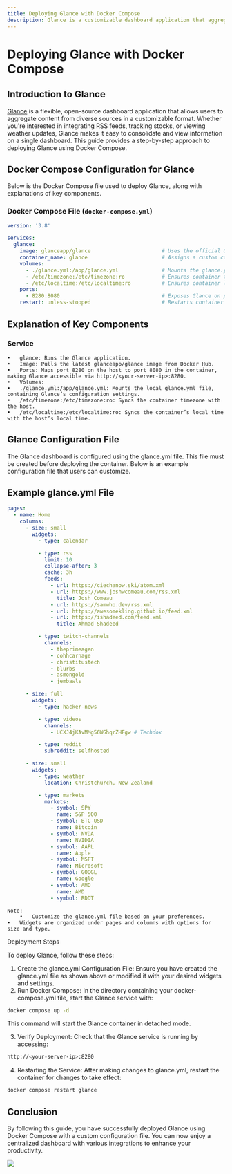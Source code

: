 ```yaml
---
title: Deploying Glance with Docker Compose
description: Glance is a customizable dashboard application that aggregates content from various sources. This guide provides steps for deploying Glance using Docker Compose, including setting up the `glance.yml` configuration file and configuring environment settings.
---
```


# Deploying Glance with Docker Compose

## Introduction to Glance

[Glance](https://github.com/glanceapp/glance) is a flexible, open-source dashboard application that allows users to aggregate content from diverse sources in a customizable format. Whether you're interested in integrating RSS feeds, tracking stocks, or viewing weather updates, Glance makes it easy to consolidate and view information on a single dashboard. This guide provides a step-by-step approach to deploying Glance using Docker Compose.

## Docker Compose Configuration for Glance

Below is the Docker Compose file used to deploy Glance, along with explanations of key components.

### Docker Compose File (`docker-compose.yml`)

```yaml
version: '3.8'

services:
  glance:
    image: glanceapp/glance                       # Uses the official Glance Docker image.
    container_name: glance                        # Assigns a custom container name for easy management.
    volumes:
      - ./glance.yml:/app/glance.yml              # Mounts the glance.yml configuration file.
      - /etc/timezone:/etc/timezone:ro            # Ensures container timezone sync.
      - /etc/localtime:/etc/localtime:ro          # Ensures container localtime sync.
    ports:
      - 8280:8080                                 # Exposes Glance on port 8280.
    restart: unless-stopped                       # Restarts container unless manually stopped.
```
## Explanation of Key Components

### Service

	•	glance: Runs the Glance application.
	•	Image: Pulls the latest glanceapp/glance image from Docker Hub.
	•	Ports: Maps port 8280 on the host to port 8080 in the container, making Glance accessible via http://<your-server-ip>:8280.
	•	Volumes:
	•	./glance.yml:/app/glance.yml: Mounts the local glance.yml file, containing Glance’s configuration settings.
	•	/etc/timezone:/etc/timezone:ro: Syncs the container timezone with the host.
	•	/etc/localtime:/etc/localtime:ro: Syncs the container’s local time with the host’s local time.

## Glance Configuration File

The Glance dashboard is configured using the glance.yml file. This file must be created before deploying the container. Below is an example configuration file that users can customize.

## Example glance.yml File
```yaml
pages:
  - name: Home
    columns:
      - size: small
        widgets:
          - type: calendar

          - type: rss
            limit: 10
            collapse-after: 3
            cache: 3h
            feeds:
              - url: https://ciechanow.ski/atom.xml
              - url: https://www.joshwcomeau.com/rss.xml
                title: Josh Comeau
              - url: https://samwho.dev/rss.xml
              - url: https://awesomekling.github.io/feed.xml
              - url: https://ishadeed.com/feed.xml
                title: Ahmad Shadeed

          - type: twitch-channels
            channels:
              - theprimeagen
              - cohhcarnage
              - christitustech
              - blurbs
              - asmongold
              - jembawls

      - size: full
        widgets:
          - type: hacker-news

          - type: videos
            channels:
              - UCXJ4jKAvMMg56WGhqrZHFgw # Techdox

          - type: reddit
            subreddit: selfhosted

      - size: small
        widgets:
          - type: weather
            location: Christchurch, New Zealand

          - type: markets
            markets:
              - symbol: SPY
                name: S&P 500
              - symbol: BTC-USD
                name: Bitcoin
              - symbol: NVDA
                name: NVIDIA
              - symbol: AAPL
                name: Apple
              - symbol: MSFT
                name: Microsoft
              - symbol: GOOGL
                name: Google
              - symbol: AMD
                name: AMD
              - symbol: RDDT
```
	Note:
		•	Customize the glance.yml file based on your preferences.
	•	Widgets are organized under pages and columns with options for size and type.

Deployment Steps

To deploy Glance, follow these steps:
1.	Create the glance.yml Configuration File: Ensure you have created the glance.yml file as shown above or modified it with your desired widgets and settings.
2.	Run Docker Compose: In the directory containing your docker-compose.yml file, start the Glance service with:
```bash 
docker compose up -d
```
This command will start the Glance container in detached mode.

3.	Verify Deployment: Check that the Glance service is running by accessing:

```bash 
http://<your-server-ip>:8280
```


4.	Restarting the Service: After making changes to glance.yml, restart the container for changes to take effect:
```bash
docker compose restart glance
```


## Conclusion

By following this guide, you have successfully deployed Glance using Docker Compose with a custom configuration file. You can now enjoy a centralized dashboard with various integrations to enhance your productivity.

<a href="https://www.buymeacoffee.com/techdox"><img src="https://img.buymeacoffee.com/button-api/?text=Buy me a cup of tea&emoji=🍵&slug=techdox&button_colour=FFDD00&font_colour=000000&font_family=Cookie&outline_colour=000000&coffee_colour=ffffff" /></a>